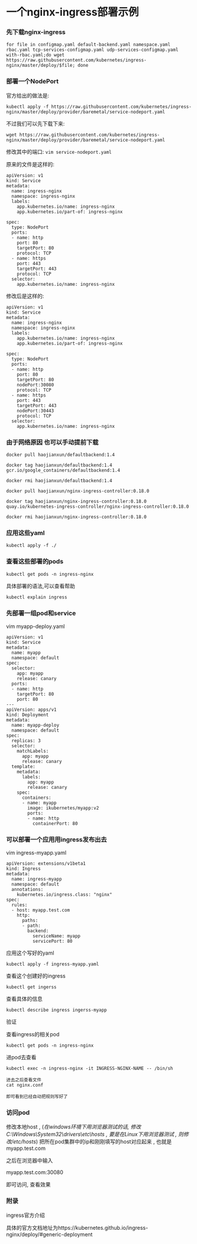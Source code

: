 # 一个nginx-ingress部署示例

### 先下载nginx-ingress

```
for file in configmap.yaml default-backend.yaml namespace.yaml rbac.yaml tcp-services-configmap.yaml udp-services-configmap.yaml with-rbac.yaml;do wget https://raw.githubusercontent.com/kubernetes/ingress-nginx/master/deploy/$file; done
```

### 部署一个NodePort

官方给出的做法是:

```kubectl apply -f https://raw.githubusercontent.com/kubernetes/ingress-nginx/master/deploy/provider/baremetal/service-nodeport.yaml
kubectl apply -f https://raw.githubusercontent.com/kubernetes/ingress-nginx/master/deploy/provider/baremetal/service-nodeport.yaml
```



不过我们可以先下载下来:

```
wget https://raw.githubusercontent.com/kubernetes/ingress-nginx/master/deploy/provider/baremetal/service-nodeport.yaml
```

修改其中的端口:
`vim service-nodeport.yaml` 

原来的文件是这样的:

```
apiVersion: v1
kind: Service
metadata:
  name: ingress-nginx
  namespace: ingress-nginx
  labels:
    app.kubernetes.io/name: ingress-nginx
    app.kubernetes.io/part-of: ingress-nginx

spec:
  type: NodePort
  ports:
  - name: http
    port: 80
    targetPort: 80
    protocol: TCP
  - name: https
    port: 443
    targetPort: 443
    protocol: TCP
  selector:
    app.kubernetes.io/name: ingress-nginx
```

修改后是这样的:

```
apiVersion: v1
kind: Service
metadata:
  name: ingress-nginx
  namespace: ingress-nginx
  labels:
    app.kubernetes.io/name: ingress-nginx
    app.kubernetes.io/part-of: ingress-nginx

spec:
  type: NodePort
  ports:
  - name: http
    port: 80
    targetPort: 80
    nodePort:30080
    protocol: TCP
  - name: https
    port: 443
    targetPort: 443
    nodePort:30443
    protocol: TCP
  selector:
    app.kubernetes.io/name: ingress-nginx
```



### 由于网络原因 也可以手动提前下载

```
docker pull haojianxun/defaultbackend:1.4

docker tag haojianxun/defaultbackend:1.4 gcr.io/google_containers/defaultbackend:1.4

docker rmi haojianxun/defaultbackend:1.4

docker pull haojianxun/nginx-ingress-controller:0.18.0

docker tag haojianxun/nginx-ingress-controller:0.18.0 quay.io/kubernetes-ingress-controller/nginx-ingress-controller:0.18.0

docker rmi haojianxun/nginx-ingress-controller:0.18.0
```



### 应用这些yaml

```
kubectl apply -f ./
```

### 查看这些部署的pods

```
kubectl get pods -n ingress-nginx
```

具体部署的语法,可以查看帮助

```
kubectl explain ingress
```

### 先部署一组pod和service

vim myapp-deploy.yaml

```
apiVersion: v1
kind: Service
metadata:
  name: myapp
  namespace: default
spec:
  selector:
    app: myapp
    release: canary
  ports:
  - name: http
    targetPort: 80
    port: 80
---
apiVersion: apps/v1
kind: Deployment
metadata:
  name: myapp-deploy
  namespace: default
spec:
  replicas: 3
  selector:
    matchLabels:
      app: myapp
      release: canary
  template:
    metadata:
      labels:
        app: myapp
        release: canary
    spec:
      containers:
      - name: myapp
        image: ikubernetes/myapp:v2
        ports:
        - name: http
          containerPort: 80

```





### 可以部署一个应用用ingress发布出去

vim ingress-myapp.yaml

```
apiVersion: extensions/v1beta1
kind: Ingress
metadata:
  name: ingress-myapp
  namespace: default
  annotations:
    kubernetes.io/ingress.class: "nginx"
spec:
  rules:
  - host: myapp.test.com
    http:
      paths:
      - path:
        backend:
          serviceName: myapp
          servicePort: 80
```

应用这个写好的yaml

```
kubectl apply -f ingress-myapp.yaml
```

查看这个创建好的ingress

```
kubectl get ingerss
```

查看具体的信息

```
kubectl describe ingress ingerss-myapp
```

验证

查看ingress的相关pod

```
kubectl get pods -n ingress-nginx
```

进pod去查看

```
kubectl exec -n ingress-nginx -it INGRESS-NGINX-NAME -- /bin/sh

进去之后查看文件
cat nginx.conf

即可看到已经自动把规则写好了
```

### 访问pod

修改本地host , (*在windows环境下用浏览器测试的话, 修改C:\Windows\System32\drivers\etc\hosts ,  要是在Linux下用浏览器测试 , 则修改/etc/hosts*)   把所在pod集群中的ip和刚刚填写的host对应起来 , 也就是myapp.test.com



之后在浏览器中输入

myapp.test.com:30080

即可访问, 查看效果







### 附录

ingress官方介绍

具体的官方文档地址为https://kubernetes.github.io/ingress-nginx/deploy/#generic-deployment